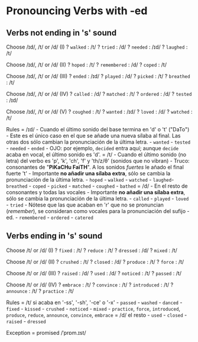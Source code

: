 # Pronouncing Verbs with -ed

## Verbs not ending in 's' sound

Choose /ɪd/, /t/ or /d/ (I)
        ? `walked` : /t/
        ? `tried` : /d/
        ? `needed` : /ɪd/
        ? `laughed` : /t/

Choose /ɪd/, /t/ or /d/ (II)
        ? `hoped` : /t/
        ? `remembered` : /d/
        ? `coped` : /t/

Choose /ɪd/, /t/ or /d/ (III)
        ? `ended` : /ɪd/
        ? `played` : /d/
        ? `picked` : /t/
        ? `breathed` : /t/

Choose /ɪd/, /t/ or /d/ (IV)
        ? `called` : /d/
        ? `matched` : /t/
        ? `ordered` : /d/
        ? `tested` : /ɪd/

Choose /ɪd/, /t/ or /d/ (V)
        ? `coughed` : /t/
        ? `wanted` : /ɪd/
        ? `loved` : /d/
        ? `watched` : /t/

Rules
    = /ɪd/
        - Cuando el último sonido del base termina en 'd' o 't' ("DaTo")
        - Este es el único caso en el que se añade una nueva sílaba al final. Las otras dos sólo cambian la pronunciación de la última letra.
        - `wanted` - `tested` - `needed` - `ended`
        - OJO: por ejemplo, `decided` entra aquí; aunque `decide` acaba en vocal, el último sonido es 'd'.
    = /t/
        - Cuando el último sonido (no letra) del verbo es 'p', 'k', 'ch', 'f'  y 'th/z/θ' (sonidos que no vibran)
        - Truco: consonantes de "**PiKaCHu FaiTH**". A los sonidos _fuertes_ le añado el final fuerte 't'
        - Importante **no añadir una sílaba extra**, sólo se cambia la pronunciación de la última letra.
        - `hoped` - `walked` - `watched` - `laughed`- `breathed`
        - `coped` - `picked` - `matched` - `coughed` - `bathed`
    = /d/
        - En el resto de consonantes y todas las vocales
        - Importante **no añadir una sílaba extra**, sólo se cambia la pronunciación de la última letra.
        - `called` - `played` - `loved` - `tried`
        - Nótese que las que acaban en 'r' que no se pronuncian (_remember_), se consideran como vocales para la pronunciación del sufijo -ed.
        - `remembered` - `ordered` - `catered`

## Verbs ending in 's' sound

Choose /t/ or /d/ (I)
    ? `fixed` : /t/
    ? `reduce` : /t/
    ? `dressed` : /d/
    ? `mixed` : /t/

Choose /t/ or /d/ (II)
    ? `crushed` : /t/
    ? `closed` : /d/
    ? `produce` : /t/
    ? `force` : /t/

Choose /t/ or /d/ (III)
    ? `raised` : /d/
    ? `used` : /d/
    ? `noticed` : /t/
    ? `passed` : /t/

Choose /t/ or /d/ (IV)
    ? `embrace` : /t/
    ? `convince` : /t/
    ? `introduced` : /t/
    ? `announce` : /t/
    ? `practice` : /t/

Rules
    = /t/ si acaba en '-ss', '-sh', '-ce' o '-x'
        - `passed` - `washed` - `danced` - `fixed`
        - `kissed` - `crushed` - `noticed` - `mixed`
        - `practice`, `force`, `introduced`, `produce`, `reduce`, `announce`, `convince`, `embrace`
    = /d/ el resto
        - `used` - `closed` - `raised` - `dressed`

Exception
    = promised /ˈprɒm.ɪst/
